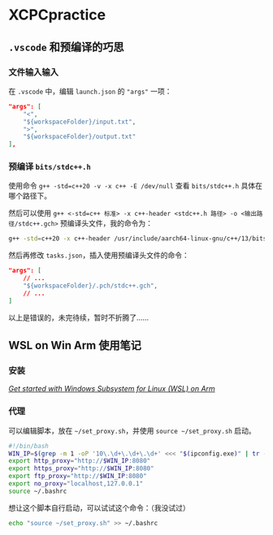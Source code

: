 # XCPCpractice

## `.vscode` 和预编译的巧思

### 文件输入输入

在 `.vscode` 中，编辑 `launch.json` 的 `"args"` 一项：

```json
"args": [
    "<", 
    "${workspaceFolder}/input.txt", 
    ">", 
    "${workspaceFolder}/output.txt"
],
```

### 预编译 `bits/stdc++.h`


使用命令 `g++ -std=c++20 -v -x c++ -E /dev/null` 查看 `bits/stdc++.h` 具体在哪个路径下。

然后可以使用 `g++ <-std=c++ 标准> -x c++-header <stdc++.h 路径> -o <输出路径/stdc++.gch>` 预编译头文件，我的命令为：

```bash
g++ -std=c++20 -x c++-header /usr/include/aarch64-linux-gnu/c++/13/bits/stdc++.h -o ~/XCPCpractice/.pch/stdc++.gch
```

然后再修改 `tasks.json`，插入使用预编译头文件的命令：

```json
"args": [
    // ...
    "${workspaceFolder}/.pch/stdc++.gch",
    // ...
]
```

以上是错误的，未完待续，暂时不折腾了……

## WSL on Win Arm 使用笔记

### 安装

[_Get started with Windows Subsystem for Linux (WSL) on Arm_](https://learn.arm.com/learning-paths/laptops-and-desktops/wsl2/)

### 代理

可以编辑脚本，放在 `~/set_proxy.sh`，并使用 `source ~/set_proxy.sh` 启动。

```bash
#!/bin/bash
WIN_IP=$(grep -m 1 -oP '10\.\d+\.\d+\.\d+' <<< "$(ipconfig.exe)" | tr -d '\r')
export http_proxy="http://$WIN_IP:8080"
export https_proxy="http://$WIN_IP:8080"
export ftp_proxy="http://$WIN_IP:8080"
export no_proxy="localhost,127.0.0.1"
source ~/.bashrc
```

想让这个脚本自行启动，可以试试这个命令：（我没试过）

```bash
echo "source ~/set_proxy.sh" >> ~/.bashrc
```